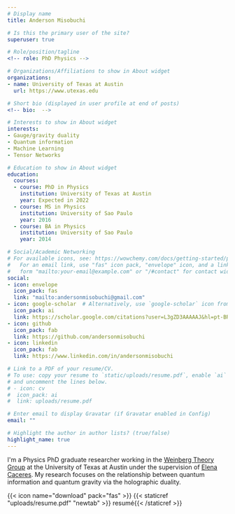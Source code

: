 ```yaml
---
# Display name
title: Anderson Misobuchi

# Is this the primary user of the site?
superuser: true

# Role/position/tagline
<!-- role: PhD Physics -->

# Organizations/Affiliations to show in About widget
organizations:
- name: University of Texas at Austin
  url: https://www.utexas.edu

# Short bio (displayed in user profile at end of posts)
<!-- bio:  -->

# Interests to show in About widget
interests:
- Gauge/gravity duality
- Quantum information
- Machine Learning
- Tensor Networks

# Education to show in About widget
education:
  courses:
  - course: PhD in Physics
    institution: University of Texas at Austin
    year: Expected in 2022
  - course: MS in Physics
    institution: University of Sao Paulo
    year: 2016
  - course: BA in Physics
    institution: University of Sao Paulo
    year: 2014

# Social/Academic Networking
# For available icons, see: https://wowchemy.com/docs/getting-started/page-builder/#icons
#   For an email link, use "fas" icon pack, "envelope" icon, and a link in the
#   form "mailto:your-email@example.com" or "/#contact" for contact widget.
social:
- icon: envelope
  icon_pack: fas
  link: "mailto:andersonmisobuchi@gmail.com"
- icon: google-scholar  # Alternatively, use `google-scholar` icon from `ai` icon pack
  icon_pack: ai
  link: https://scholar.google.com/citations?user=L3gZD3AAAAAJ&hl=pt-BR&oi=ao
- icon: github
  icon_pack: fab
  link: https://github.com/andersonmisobuchi
- icon: linkedin
  icon_pack: fab
  link: https://www.linkedin.com/in/andersonmisobuchi

# Link to a PDF of your resume/CV.
# To use: copy your resume to `static/uploads/resume.pdf`, enable `ai` icons in `params.toml`, 
# and uncomment the lines below.
# - icon: cv
#  icon_pack: ai
#  link: uploads/resume.pdf

# Enter email to display Gravatar (if Gravatar enabled in Config)
email: ""

# Highlight the author in author lists? (true/false)
highlight_name: true
---
```


I'm a Physics PhD graduate researcher working in the [Weinberg Theory Group](https://zippy.ph.utexas.edu/research.html)  at the University of Texas at Austin under the supervision of [Elena Caceres](https://zippy.ph.utexas.edu/~elenac/). My research focuses on the relationship between quantum information and quantum gravity via the holographic duality.

{{< icon name="download" pack="fas" >}} {{< staticref "uploads/resume.pdf" "newtab" >}} resumé{{< /staticref >}}
